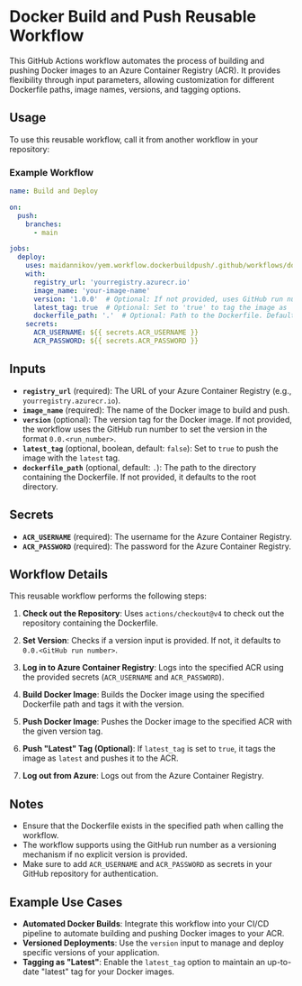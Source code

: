 # Docker Build and Push Reusable Workflow

This GitHub Actions workflow automates the process of building and pushing Docker images to an Azure Container Registry (ACR). It provides flexibility through input parameters, allowing customization for different Dockerfile paths, image names, versions, and tagging options.

## Usage

To use this reusable workflow, call it from another workflow in your repository:

### Example Workflow

```yaml
name: Build and Deploy

on:
  push:
    branches:
      - main

jobs:
  deploy:
    uses: maidannikov/yem.workflow.dockerbuildpush/.github/workflows/dockerbuildpush.yml@main
    with:
      registry_url: 'yourregistry.azurecr.io'
      image_name: 'your-image-name'
      version: '1.0.0'  # Optional: If not provided, uses GitHub run number as version.
      latest_tag: true  # Optional: Set to 'true' to tag the image as 'latest'.
      dockerfile_path: '.'  # Optional: Path to the Dockerfile. Defaults to the root directory.
    secrets:
      ACR_USERNAME: ${{ secrets.ACR_USERNAME }}
      ACR_PASSWORD: ${{ secrets.ACR_PASSWORD }}
```
## Inputs

- **`registry_url`** (required): The URL of your Azure Container Registry (e.g., `yourregistry.azurecr.io`).
- **`image_name`** (required): The name of the Docker image to build and push.
- **`version`** (optional): The version tag for the Docker image. If not provided, the workflow uses the GitHub run number to set the version in the format `0.0.<run_number>`.
- **`latest_tag`** (optional, boolean, default: `false`): Set to `true` to push the image with the `latest` tag.
- **`dockerfile_path`** (optional, default: `.`): The path to the directory containing the Dockerfile. If not provided, it defaults to the root directory.

## Secrets

- **`ACR_USERNAME`** (required): The username for the Azure Container Registry.
- **`ACR_PASSWORD`** (required): The password for the Azure Container Registry.

## Workflow Details

This reusable workflow performs the following steps:

1. **Check out the Repository**: Uses `actions/checkout@v4` to check out the repository containing the Dockerfile.

2. **Set Version**: Checks if a version input is provided. If not, it defaults to `0.0.<GitHub run number>`.

3. **Log in to Azure Container Registry**: Logs into the specified ACR using the provided secrets (`ACR_USERNAME` and `ACR_PASSWORD`).

4. **Build Docker Image**: Builds the Docker image using the specified Dockerfile path and tags it with the version.

5. **Push Docker Image**: Pushes the Docker image to the specified ACR with the given version tag.

6. **Push "Latest" Tag (Optional)**: If `latest_tag` is set to `true`, it tags the image as `latest` and pushes it to the ACR.

7. **Log out from Azure**: Logs out from the Azure Container Registry.

## Notes

- Ensure that the Dockerfile exists in the specified path when calling the workflow.
- The workflow supports using the GitHub run number as a versioning mechanism if no explicit version is provided.
- Make sure to add `ACR_USERNAME` and `ACR_PASSWORD` as secrets in your GitHub repository for authentication.

## Example Use Cases

- **Automated Docker Builds**: Integrate this workflow into your CI/CD pipeline to automate building and pushing Docker images to your ACR.
- **Versioned Deployments**: Use the `version` input to manage and deploy specific versions of your application.
- **Tagging as "Latest"**: Enable the `latest_tag` option to maintain an up-to-date "latest" tag for your Docker images.

